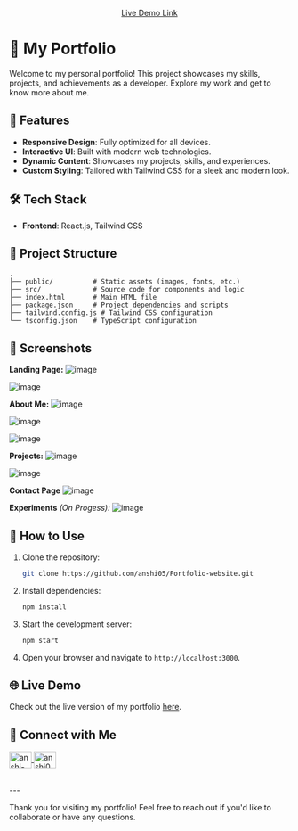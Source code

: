 <div align="center">

   
 [Live Demo Link](https://drive.google.com/file/d/1mdk_gFQN0HtFmN8joD7CsWx9dhhP4f_j/view?usp=sharing)


</div>

# 🌟 My Portfolio

Welcome to my personal portfolio! This project showcases my skills, projects, and achievements as a developer. Explore my work and get to know more about me.

## 🚀 Features

- **Responsive Design**: Fully optimized for all devices.
- **Interactive UI**: Built with modern web technologies.
- **Dynamic Content**: Showcases my projects, skills, and experiences.
- **Custom Styling**: Tailored with Tailwind CSS for a sleek and modern look.

## 🛠️ Tech Stack

- **Frontend**: React.js, Tailwind CSS

## 📂 Project Structure

```
.
├── public/          # Static assets (images, fonts, etc.)
├── src/             # Source code for components and logic
├── index.html       # Main HTML file
├── package.json     # Project dependencies and scripts
├── tailwind.config.js # Tailwind CSS configuration
└── tsconfig.json    # TypeScript configuration
```

## 📸 Screenshots

**Landing Page:**
![image](https://github.com/user-attachments/assets/15cc5dc4-1cb6-40f7-bcdd-774f6bd03bcd)

![image](https://github.com/user-attachments/assets/298bf1b1-b362-4164-8634-849486bbe5c1)

**About Me:**
![image](https://github.com/user-attachments/assets/25ae2e41-c76a-4828-b4f0-693a65ba7449)

![image](https://github.com/user-attachments/assets/fdb091d8-8c7a-46f0-b8a2-b88b3b6bdc47)

![image](https://github.com/user-attachments/assets/bc954323-6f2b-40ff-8156-1aa0c233623d)


**Projects:**
![image](https://github.com/user-attachments/assets/cbc10825-040f-4b93-ba9d-f41c023bbfbd)

![image](https://github.com/user-attachments/assets/410ebc0e-9489-4e97-b70a-ea18bba2436e)

**Contact Page**
![image](https://github.com/user-attachments/assets/5b6b1b08-4377-4a45-a6b1-8490e4ee7e02)

**Experiments** *(On Progess):*
![image](https://github.com/user-attachments/assets/029e3109-7e33-4eb4-b42f-b6b5f38ce8d5)



## 📜 How to Use

1. Clone the repository:
   ```bash
   git clone https://github.com/anshi05/Portfolio-website.git
   ```
2. Install dependencies:
   ```bash
   npm install
   ```
3. Start the development server:
   ```bash
   npm start
   ```
4. Open your browser and navigate to `http://localhost:3000`.

## 🌐 Live Demo

Check out the live version of my portfolio [here](https://drive.google.com/file/d/1mdk_gFQN0HtFmN8joD7CsWx9dhhP4f_j/view?usp=sharing).

## 🤝 Connect with Me
<p align="left">
<a href="https://linkedin.com/in/anshi-sachan" target="_blank">
  <img align="center" src="https://raw.githubusercontent.com/rahuldkjain/github-profile-readme-generator/master/src/images/icons/Social/linked-in-alt.svg" alt="anshi-sachan" height="30" width="40" />
</a>

<a href="https://github.com/anshi05" target="_blank">
  <img align="center" src="https://raw.githubusercontent.com/rahuldkjain/github-profile-readme-generator/master/src/images/icons/Social/github.svg" alt="anshi05" height="30" width="40" />
</a>
</p>
<br>
---

Thank you for visiting my portfolio! Feel free to reach out if you'd like to collaborate or have any questions.
